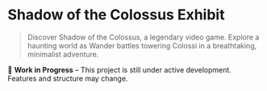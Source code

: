 # Shadow of the Colossus Exhibit

> Discover Shadow of the Colossus, a legendary video game. Explore a haunting world as Wander battles towering Colossi in a breathtaking, minimalist adventure.

🚧 **Work in Progress** – This project is still under active development. Features and structure may change.
